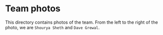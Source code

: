 Team photos
====

This directory contains photos of the team. From the left to the right of the photo, we are `Shourya Sheth` and `Dave Grewal`.

